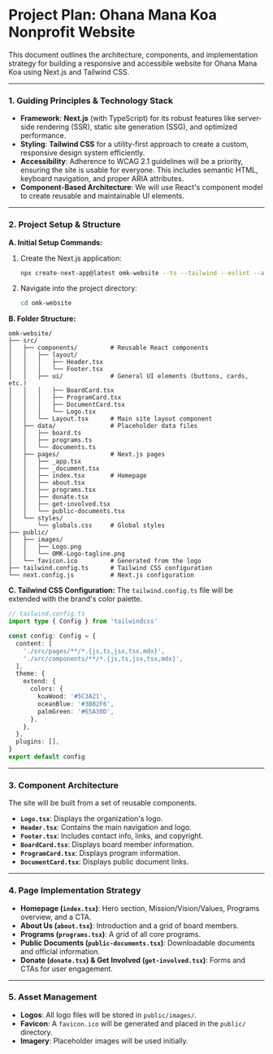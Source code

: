 # Project Plan: Ohana Mana Koa Nonprofit Website

This document outlines the architecture, components, and implementation strategy for building a responsive and accessible website for Ohana Mana Koa using Next.js and Tailwind CSS.

---

### **1. Guiding Principles & Technology Stack**

*   **Framework**: **Next.js** (with TypeScript) for its robust features like server-side rendering (SSR), static site generation (SSG), and optimized performance.
*   **Styling**: **Tailwind CSS** for a utility-first approach to create a custom, responsive design system efficiently.
*   **Accessibility**: Adherence to WCAG 2.1 guidelines will be a priority, ensuring the site is usable for everyone. This includes semantic HTML, keyboard navigation, and proper ARIA attributes.
*   **Component-Based Architecture**: We will use React's component model to create reusable and maintainable UI elements.

---

### **2. Project Setup & Structure**

**A. Initial Setup Commands:**
1.  Create the Next.js application:
    ```bash
    npx create-next-app@latest omk-website --ts --tailwind --eslint --app-router-false --src-dir --import-alias "@/*"
    ```
2.  Navigate into the project directory:
    ```bash
    cd omk-website
    ```

**B. Folder Structure:**
```
omk-website/
├── src/
│   ├── components/         # Reusable React components
│   │   ├── layout/
│   │   │   ├── Header.tsx
│   │   │   └── Footer.tsx
│   │   ├── ui/             # General UI elements (buttons, cards, etc.)
│   │   │   ├── BoardCard.tsx
│   │   │   ├── ProgramCard.tsx
│   │   │   ├── DocumentCard.tsx
│   │   │   └── Logo.tsx
│   │   └── Layout.tsx      # Main site layout component
│   ├── data/               # Placeholder data files
│   │   ├── board.ts
│   │   ├── programs.ts
│   │   └── documents.ts
│   ├── pages/              # Next.js pages
│   │   ├── _app.tsx
│   │   ├── _document.tsx
│   │   ├── index.tsx       # Homepage
│   │   ├── about.tsx
│   │   ├── programs.tsx
│   │   ├── donate.tsx
│   │   ├── get-involved.tsx
│   │   └── public-documents.tsx
│   └── styles/
│       └── globals.css     # Global styles
├── public/
│   ├── images/
│   │   ├── Logo.png
│   │   └── OMK-Logo-tagline.png
│   └── favicon.ico         # Generated from the logo
├── tailwind.config.ts      # Tailwind CSS configuration
└── next.config.js          # Next.js configuration
```

**C. Tailwind CSS Configuration:**
The `tailwind.config.ts` file will be extended with the brand's color palette.

```typescript
// tailwind.config.ts
import type { Config } from 'tailwindcss'

const config: Config = {
  content: [
    './src/pages/**/*.{js,ts,jsx,tsx,mdx}',
    './src/components/**/*.{js,ts,jsx,tsx,mdx}',
  ],
  theme: {
    extend: {
      colors: {
        koaWood: '#5C3A21',
        oceanBlue: '#3B82F6',
        palmGreen: '#65A30D',
      },
    },
  },
  plugins: [],
}
export default config
```

---

### **3. Component Architecture**

The site will be built from a set of reusable components.

*   **`Logo.tsx`**: Displays the organization's logo.
*   **`Header.tsx`**: Contains the main navigation and logo.
*   **`Footer.tsx`**: Includes contact info, links, and copyright.
*   **`BoardCard.tsx`**: Displays board member information.
*   **`ProgramCard.tsx`**: Displays program information.
*   **`DocumentCard.tsx`**: Displays public document links.

---

### **4. Page Implementation Strategy**

*   **Homepage (`index.tsx`)**: Hero section, Mission/Vision/Values, Programs overview, and a CTA.
*   **About Us (`about.tsx`)**: Introduction and a grid of board members.
*   **Programs (`programs.tsx`)**: A grid of all core programs.
*   **Public Documents (`public-documents.tsx`)**: Downloadable documents and official information.
*   **Donate (`donate.tsx`) & Get Involved (`get-involved.tsx`)**: Forms and CTAs for user engagement.

---

### **5. Asset Management**

*   **Logos**: All logo files will be stored in `public/images/`.
*   **Favicon**: A `favicon.ico` will be generated and placed in the `public/` directory.
*   **Imagery**: Placeholder images will be used initially.